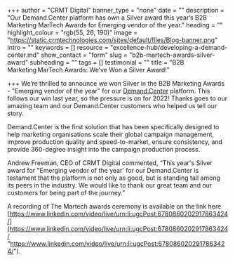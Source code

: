 +++
author = "CRMT Digital"
banner_type = "none"
date = ""
description = "Our Demand.Center platform has own a Silver award this year’s B2B Marketing MarTech Awards for Emerging vendor of the year."
heading = ""
highlight_colour = "rgb(55, 26, 190)"
image = "https://static.crmtechnologies.com/sites/default/files/Blog-banner.png"
intro = ""
keywords = []
resource = "excellence-hub/developing-a-demand-center.md"
show_contact = "form"
slug = "b2b-martech-awards-silver-award"
subheading = ""
tags = []
testimonial = ""
title = "B2B Marketing MarTech Awards: We’ve Won a Silver Award!"

+++
We’re thrilled to announce we won Silver in the B2B Marketing Awards - "Emerging vendor of the year" for our [Demand.Center](https://www.demand.center/?__hstc=28178915.4442879973d3b43adbdc59b1fe306be2.1615372392602.1615372392602.1616775192690.2&__hssc=28178915.4.1616775192690&__hsfp=1965059634) platform. This follows our win last year, so the pressure is on for 2022! Thanks goes to our amazing team and our Demand.Center customers who helped us tell our story.

Demand.Center is the first solution that has been specifically designed to help marketing organisations scale their global campaign management, improve production quality and speed-to-market, ensure consistency, and provide 360-degree insight into the campaign production process.

Andrew Freeman, CEO of CRMT Digital commented, “This year's Silver award for "Emerging vendor of the year' for our Demand.Center is testament that the platform is not only as good, but is standing tall among its peers in the industry. We would like to thank our great team and our customers for being part of the journey.”

A recording of The Martech awards ceremony is available on the link here [https://www.linkedin.com/video/live/urn:li:ugcPost:6780860202917863424/](https://www.linkedin.com/video/live/urn:li:ugcPost:6780860202917863424/ "https://www.linkedin.com/video/live/urn:li:ugcPost:6780860202917863424/"). 